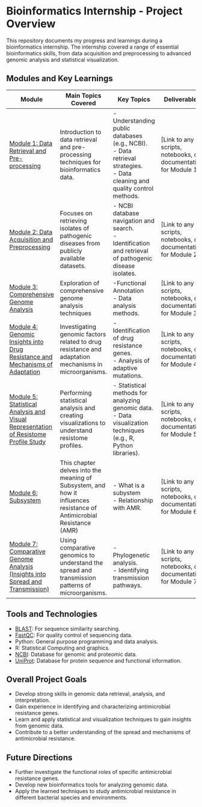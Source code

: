 # Bioinformatics Internship - Project Overview

This repository documents my progress and learnings during a bioinformatics internship. The internship covered a range of essential bioinformatics skills, from data acquisition and preprocessing to advanced genomic analysis and statistical visualization.

## Modules and Key Learnings

| Module | Main Topics Covered | Key Topics | Deliverables |
|-----------------------------------------------------------------------------|-----------------------------------------------------------------|---------------------------------------------------------------------------------------------------|----------------------------------------------------------|
| [Module 1: Data Retrieval and Pre-processing](Module%201) | Introduction to data retrieval and pre-processing techniques for bioinformatics data. | - Understanding public databases (e.g., NCBI). <br> - Data retrieval strategies. <br> - Data cleaning and quality control methods.  | [Link to any scripts, notebooks, or documentation for Module 1]  |
| [Module 2: Data Acquisition and Preprocessing](Module%202) | Focuses on retrieving isolates of pathogenic diseases from publicly available datasets. |  - NCBI database navigation and search. <br> - Identification and retrieval of pathogenic disease isolates.  | [Link to any scripts, notebooks, or documentation for Module 2]  |
| [Module 3: Comprehensive Genome Analysis](Module%203) | Exploration of comprehensive genome analysis techniques | -Functional Annotation <br> - Data analysis methods. | [Link to any scripts, notebooks, or documentation for Module 3] |
| [Module 4: Genomic Insights into Drug Resistance and Mechanisms of Adaptation](Module%204) | Investigating genomic factors related to drug resistance and adaptation mechanisms in microorganisms. | - Identification of drug resistance genes. <br> - Analysis of adaptive mutations. | [Link to any scripts, notebooks, or documentation for Module 4] |
| [Module 5: Statistical Analysis and Visual Representation of Resistome Profile Study](Module%205) | Performing statistical analysis and creating visualizations to understand resistome profiles. | - Statistical methods for analyzing genomic data. <br> - Data visualization techniques (e.g., R, Python libraries).  | [Link to any scripts, notebooks, or documentation for Module 5] |
| [Module 6: Subsystem](Module%206) |This chapter delves into the meaning of Subsystem, and how it influences resistance of Antimicrobial Resistance (AMR) | - What is a subystem <br> - Relationship with AMR.  | [Link to any scripts, notebooks, or documentation for Module 6] |
| [Module 7: Comparative Genome Analysis (Insights into Spread and Transmission)](Module%207) | Using comparative genomics to understand the spread and transmission patterns of microorganisms. | - Phylogenetic analysis. <br> - Identifying transmission pathways.  | [Link to any scripts, notebooks, or documentation for Module 7] |

## Tools and Technologies

*   [BLAST](https://blast.ncbi.nlm.nih.gov/Blast.cgi): For sequence similarity searching.
*   [FastQC](https://www.bioinformatics.babraham.ac.uk/projects/fastqc/): For quality control of sequencing data.
*   Python: General purpose programming and data analysis.
*   R: Statistical Computing and graphics.
*   [NCBI](https://www.ncbi.nlm.nih.gov/): Database for genomic and proteomic data.
*   [UniProt](https://www.uniprot.org/): Database for protein sequence and functional information.

## Overall Project Goals

*   Develop strong skills in genomic data retrieval, analysis, and interpretation.
*   Gain experience in identifying and characterizing antimicrobial resistance genes.
*   Learn and apply statistical and visualization techniques to gain insights from genomic data.
*   Contribute to a better understanding of the spread and mechanisms of antimicrobial resistance.

## Future Directions

*   Further investigate the functional roles of specific antimicrobial resistance genes.
*   Develop new bioinformatics tools for analyzing genomic data.
*   Apply the learned techniques to study antimicrobial resistance in different bacterial species and environments.

